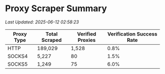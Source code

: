 # Proxy Scraper Summary

_Last Updated: 2025-06-12 02:58:23_

| Proxy Type | Total Scraped | Verified Proxies | Verification Success Rate |
|------------|--------------|------------------|--------------------------|
| HTTP | 189,029 | 1,528 | 0.8% |
| SOCKS4 | 5,227 | 80 | 1.5% |
| SOCKS5 | 1,249 | 75 | 6.0% |
